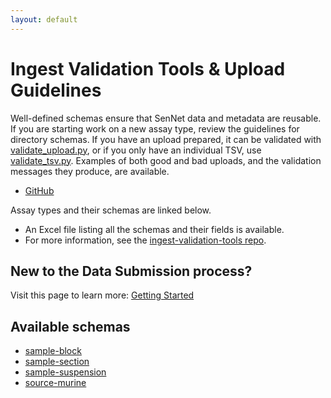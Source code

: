 ```yaml
---
layout: default
---
```

# Ingest Validation Tools & Upload Guidelines

Well-defined schemas ensure that SenNet data and metadata are reusable. 
If you are starting work on a new assay type, review the guidelines for directory schemas. 
If you have an upload prepared, it can be validated with [validate_upload.py](https://github.com/sennetconsortium/ingest-validation-tools/blob/main/src/validate_upload.py), or if you only have an individual TSV, use [validate_tsv.py](https://github.com/sennetconsortium/ingest-validation-tools/blob/main/src/validate_tsv.py). 
Examples of both good and bad uploads, and the validation messages they produce, are available.
- [GitHub](https://github.com/sennetconsortium/ingest-validation-tools)

Assay types and their schemas are linked below.

- An Excel file listing all the schemas and their fields is available.
- For more information, see the [ingest-validation-tools repo](https://github.com/sennetconsortium/ingest-validation-tools).

## New to the Data Submission process?
Visit this page to learn more: [Getting Started](/libraries/ingest-validation-tools/upload-guidelines/getting-started)

## Available schemas
- [sample-block](/libraries/ingest-validation-tools/schemas/sample-block)
- [sample-section](/libraries/ingest-validation-tools/schemas/sample-section)
- [sample-suspension](/libraries/ingest-validation-tools/schemas/sample-suspension)
- [source-murine](/libraries/ingest-validation-tools/schemas/source-murine)
